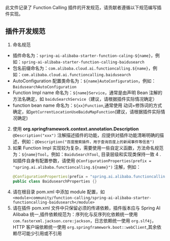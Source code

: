 此文件记录了 Function Calling 插件的开发规范，请贡献者遵循以下规范编写插件实现。

## 插件开发规范
1. 命名规范
  * 插件命名为：`spring-ai-alibaba-starter-function-caling-${name}`，例如：`spring-ai-alibaba-starter-function-calling-baidusearch`
  * 包名前缀命名为：`com.alibaba.cloud.ai.functioncalling.${name}`，例如：`com.alibaba.cloud.ai.functioncalling.baidusearch`
  * AutoConfiguration 配置类命名为：`${name}AutoConfiguration`，例如：`BaidusearchAutoConfiguration`
  * Function Impl name 命名为：`${name}Service`，通常是由声明 Bean 注解的方法名确定，如 `baiduSearchService`（建议，请根据插件实际情况确定）
  * function bean name 命名为：`${xx}Function`,通常使用 动词+修饰词的方式确定，如`getCurrentLocationUseBaiduMapFunction`(建议，请根据插件实际情况确定)
2. 使用 **org.springframework.context.annotation.Description** `@Description("xxx")` 注解描述插件的功能，应提供对插件功能清晰明确的描述，例如：`@Description("百度搜索插件，用于查询百度上的新闻事件等信息")`
3. 如果 Function Impl 实现较为复杂，需要使用一些自定义函数，方法命名规范为：`${name}Tool`，例如：`BaiduSearchTool`, 目录层级和实现类保持一致
4 . 如插件自身有配置参数，请使用 `@ConfigurationProperties(prefix = "spring.ai.alibaba.functioncalling.${name}")` 注解，例如：
    ```java
    @ConfigurationProperties(prefix = "spring.ai.alibaba.functioncalling.baidusearch")
    public class BaidusearchProperties {}
    ```
4. 请在根目录 pom.xml 中添加 module 配置，如 `<module>community/function-calling/spring-ai-alibaba-starter-functioncalling-baidusearch</module>`
5. 请在插件 pom.xml 文件中只保留必须的传递依赖，插件版本应与 Spring AI Alibaba 统一,插件依赖规范为：序列化与反序列化依赖统一使用 `com.fasterxml.jackson.core:jackson`，日志依赖统一使用 `org.slf4j`，HTTP 客户端依赖统一使用 `org.springframework.boot::webClient`,其余依赖尽可能少引用或不引用
